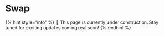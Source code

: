 # Swap

{% hint style="info" %}
🚧 This page is currently under construction. Stay tuned for exciting updates coming real soon!
{% endhint %}

